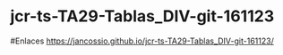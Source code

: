 # jcr-ts-TA29-Tablas_DIV-git-161123

#Enlaces
 https://jancossio.github.io/jcr-ts-TA29-Tablas_DIV-git-161123/

 
